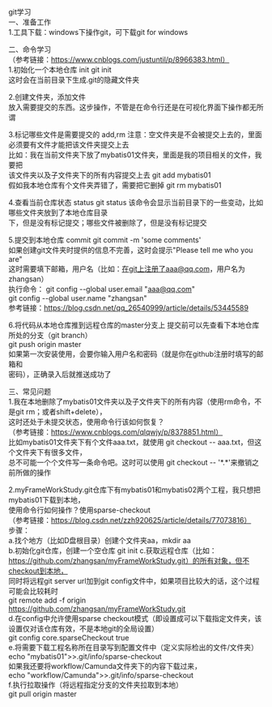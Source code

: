 git学习  
一、准备工作  
1.工具下载：windows下操作git，可下载git for windows  

二、命令学习  
（参考链接：https://www.cnblogs.com/justuntil/p/8966383.html）  
1.初始化一个本地仓库 init
git init  
这时会在当前目录下生成.git的隐藏文件夹

2.创建文件夹，添加文件  
放入需要提交的东西。这步操作，不管是在命令行还是在可视化界面下操作都无所谓  

3.标记哪些文件是需要提交的 add,rm
注意：空文件夹是不会被提交上去的，里面必须要有文件才能把该文件夹提交上去  
比如：我在当前文件夹下放了mybatis01文件夹，里面是我的项目相关的文件，我要把  
该文件夹以及子文件夹下的所有内容提交上去 git add mybatis01  
假如我本地仓库有个文件夹弄错了，需要把它删掉 git rm mybatis01

4.查看当前仓库状态 status
git status 该命令会显示当前目录下的一些变动，比如哪些文件夹放到了本地仓库目录  
下，但是没有标记提交；哪些文件被删除了，但是没有标记提交

5.提交到本地仓库 commit
git commit -m 'some comments'  
如果创建git文件夹时提供的信息不完善，这时会提示"Please tell me who you are"  
这时需要填下邮箱，用户名（比如：在git上注册了aaa@qq.com，用户名为zhangsan）  
执行命令：
git config --global user.email "aaa@qq.com"  
git config --global user.name "zhangsan"  
参考链接：https://blog.csdn.net/qq_26540999/article/details/53445589  

6.将代码从本地仓库推到远程仓库的master分支上
提交前可以先查看下本地仓库所处的分支（git branch）  
git push origin master  
如果第一次安装使用，会要你输入用户名和密码（就是你在github注册时填写的邮箱和  
密码），正确录入后就推送成功了

三、常见问题  
1.我在本地删除了mybatis01文件夹以及子文件夹下的所有内容（使用rm命令，不是git rm；或者shift+delete），  
这时还处于未提交状态，使用命令行该如何恢复？  
（参考链接：https://www.cnblogs.com/qlqwjy/p/8378851.html）  
比如mybatis01文件夹下有个文件aaa.txt，就使用 git checkout -- aaa.txt，但这个文件夹下有很多文件，  
总不可能一个个文件写一条命令吧。这时可以使用 git checkout -- '\*.*'来撤销之前所做的操作  

2.myFrameWorkStudy.git仓库下有mybatis01和mybatis02两个工程，我只想把mybatis01下载到本地，  
使用命令行如何操作？使用sparse-checkout  
（参考链接：https://blog.csdn.net/zzh920625/article/details/77073816）  
步骤：  
a.找个地方（比如D盘根目录）创建个文件夹aa，mkdir aa  
b.初始化git仓库，创建一个空仓库 git init
c.获取远程仓库（比如：https://github.com/zhangsan/myFrameWorkStudy.git）的所有对象，但不checkout到本地，  
同时将远程git server url加到git config文件中，如果项目比较大的话，这个过程可能会比较耗时  
git remote add -f origin https://github.com/zhangsan/myFrameWorkStudy.git  
d.在config中允许使用sparse checkout模式（即设置成可以下载指定文件夹，该设置仅对该仓库有效，不是本地git的全局设置）  
git config core.sparseCheckout true  
e.将需要下载工程名称所在目录写到配置文件中（定义实际检出的文件/文件夹）  
echo "mybatis01">>.git/info/sparse-checkout  
如果我还要将workflow/Camunda文件夹下的内容下载过来，  
echo "workflow/Camunda">>.git/info/sparse-checkout  
f.执行拉取操作（将远程指定分支的文件夹拉取到本地）  
git pull origin master
